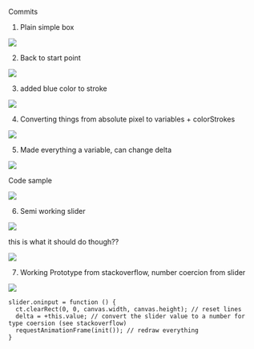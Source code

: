 Commits

1. Plain simple box

![](https://i.imgur.com/sdIzbRR.png)

2. Back to start point

![](https://i.imgur.com/1ycrMzz.png)

3. added blue color to stroke

![](https://i.imgur.com/Z5VJ6JU.png)

4. Converting things from absolute pixel to variables + colorStrokes

![](https://i.imgur.com/N7eIygq.png)

5. Made everything a variable, can change delta

![](https://i.imgur.com/XvXA8YJ.png)

Code sample

![](https://i.imgur.com/Zk6JyQk.png)

6. Semi working slider

![](https://i.imgur.com/3Dzzojg.gif)

this is what it should do though??

![](https://i.imgur.com/BLFQngZ.png)

7. Working Prototype from stackoverflow, number coercion from slider

![](https://i.imgur.com/XU4AozG.gif)

```
slider.oninput = function () {
  ct.clearRect(0, 0, canvas.width, canvas.height); // reset lines
  delta = +this.value; // convert the slider value to a number for type coersion (see stackoverflow)
  requestAnimationFrame(init()); // redraw everything
}
```
